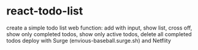 # react-todo-list

create a simple todo list web
function: add with input, show list, cross off, show only completed todos, show only active todos, delete all completed todos
deploy with Surge (envious-baseball.surge.sh) and Netflity

